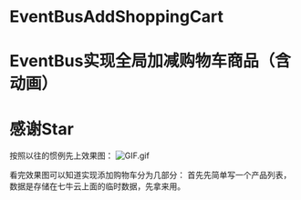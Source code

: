 # EventBusAddShoppingCart
# EventBus实现全局加减购物车商品（含动画）
# 感谢Star
按照以往的惯例先上效果图：
![GIF.gif](http://upload-images.jianshu.io/upload_images/3989735-0d42c254861f2f81.gif?imageMogr2/auto-orient/strip%7CimageView2/2/w/1240)

看完效果图可以知道实现添加购物车分为几部分：
首先先简单写一个产品列表，数据是存储在七牛云上面的临时数据，先拿来用。
